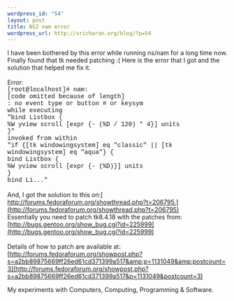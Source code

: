 ```yaml
--- 
wordpress_id: "54"
layout: post
title: NS2 nam error
wordpress_url: http://sricharan.org/blog/?p=54
---
```

I have been bothered by this error while running ns/nam for a long time now. Finally found that tk needed patching :( Here is the error that I got and the solution that helped me fix it.<br /><br />Error:<br /><span style="font-family:courier new;">[root@localhost]# nam: </span><br /><span style="font-family:courier new;">[code omitted because of length]</span><br /><span style="font-family:courier new;">: no event type or button # or keysym</span><br /><span style="font-family:courier new;">while executing</span><span style="font-family:courier new;"><br />"bind Listbox <mousewheel> {</mousewheel></span><span style="font-family:courier new;"><br />%W yview scroll [expr {- (%D / 120) * 4}] units</span><span style="font-family:courier new;"><br />}"</span><span style="font-family:courier new;"><br />invoked from within</span><span style="font-family:courier new;"><br />"if {[tk windowingsystem] eq "classic" || [tk windowingsystem] eq "aqua"} {<br /></span><span style="font-family:courier new;">bind Listbox <mousewheel> {</mousewheel></span><span style="font-family:courier new;"><br />%W yview scroll [expr {- (%D)}] units</span><span style="font-family:courier new;"><br />}</span><span style="font-family:courier new;"><br />bind Li..."</span><br /><br />And, I got the solution to this on:[ http://forums.fedoraforum.org/showthread.php?t=206795.](http://forums.fedoraforum.org/showthread.php?t=206795)<br />Essentially you need to patch tk8.4.18 with the patches from: [http://bugs.gentoo.org/show_bug.cgi?id=225999](http://bugs.gentoo.org/show_bug.cgi?id=225999)<br /><br />Details of how to patch are available at: [http://forums.fedoraforum.org/showpost.php?s=a2bb89875669ff26ed61cd371399a517&amp;p=1131049&amp;postcount=3](http://forums.fedoraforum.org/showpost.php?s=a2bb89875669ff26ed61cd371399a517&p=1131049&postcount=3)<div class="blogger-post-footer">My experiments with Computers, Computing, Programming & Software.</div>
